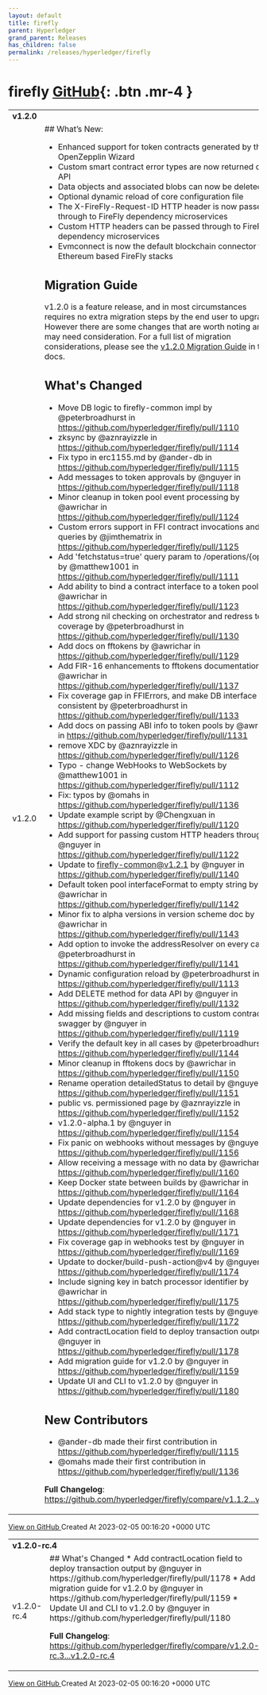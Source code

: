 ```yaml
---
layout: default
title: firefly
parent: Hyperledger
grand_parent: Releases
has_children: false
permalink: /releases/hyperledger/firefly
---
```


# firefly <span class="fs-3 right-align">[GitHub](https://github.com/hyperledger/firefly){: .btn .mr-4 }</span>


<div>
    <table>
        <tr>
            <td colspan="2">
                <b>
                    v1.2.0
                </b>
            </td>
        </tr>
        <tr>
            <td>
                <span class="chip">
                    v1.2.0
                </span>
            </td>
            <td>
                ## What’s New:

- Enhanced support for token contracts generated by the OpenZepplin Wizard
- Custom smart contract error types are now returned on the API
- Data objects and associated blobs can now be deleted
- Optional dynamic reload of core configuration file
- The X-FireFly-Request-ID HTTP header is now passed through to FireFly dependency microservices
- Custom HTTP headers can be passed through to FireFly dependency microservices
- Evmconnect is now the default blockchain connector for Ethereum based FireFly stacks

## Migration Guide

v1.2.0 is a feature release, and in most circumstances requires no extra migration steps by the end user to upgrade. However there are some changes that are worth noting and may need consideration. For a full list of migration considerations, please see the [v1.2.0 Migration Guide](https://hyperledger.github.io/firefly/releasenotes/1.2_migration_guide.html) in the docs.

## What's Changed
* Move DB logic to firefly-common impl by @peterbroadhurst in https://github.com/hyperledger/firefly/pull/1110
* zksync by @aznrayizzle in https://github.com/hyperledger/firefly/pull/1114
* Fix typo in erc1155.md by @ander-db in https://github.com/hyperledger/firefly/pull/1115
* Add messages to token approvals by @nguyer in https://github.com/hyperledger/firefly/pull/1118
* Minor cleanup in token pool event processing by @awrichar in https://github.com/hyperledger/firefly/pull/1124
* Custom errors support in FFI contract invocations and queries by @jimthematrix in https://github.com/hyperledger/firefly/pull/1125
* Add 'fetchstatus=true' query param to /operations/{opid} by @matthew1001 in https://github.com/hyperledger/firefly/pull/1111
* Add ability to bind a contract interface to a token pool by @awrichar in https://github.com/hyperledger/firefly/pull/1123
* Add strong nil checking on orchestrator and redress test coverage by @peterbroadhurst in https://github.com/hyperledger/firefly/pull/1130
* Add docs on fftokens by @awrichar in https://github.com/hyperledger/firefly/pull/1129
* Add FIR-16 enhancements to fftokens documentation by @awrichar in https://github.com/hyperledger/firefly/pull/1137
* Fix coverage gap in FFIErrors, and make DB interface consistent by @peterbroadhurst in https://github.com/hyperledger/firefly/pull/1133
* Add docs on passing ABI info to token pools by @awrichar in https://github.com/hyperledger/firefly/pull/1131
* remove XDC by @aznrayizzle in https://github.com/hyperledger/firefly/pull/1126
* Typo - change WebHooks to WebSockets by @matthew1001 in https://github.com/hyperledger/firefly/pull/1112
* Fix: typos by @omahs in https://github.com/hyperledger/firefly/pull/1136
* Update example script by @Chengxuan in https://github.com/hyperledger/firefly/pull/1120
* Add support for passing custom HTTP headers through by @nguyer in https://github.com/hyperledger/firefly/pull/1122
* Update to firefly-common@v1.2.1 by @nguyer in https://github.com/hyperledger/firefly/pull/1140
* Default token pool interfaceFormat to empty string by @awrichar in https://github.com/hyperledger/firefly/pull/1142
* Minor fix to alpha versions in version scheme doc by @awrichar in https://github.com/hyperledger/firefly/pull/1143
* Add option to invoke the addressResolver on every call by @peterbroadhurst in https://github.com/hyperledger/firefly/pull/1141
* Dynamic configuration reload by @peterbroadhurst in https://github.com/hyperledger/firefly/pull/1113
* Add DELETE method for data API by @nguyer in https://github.com/hyperledger/firefly/pull/1132
* Add missing fields and descriptions to custom contract API swagger by @nguyer in https://github.com/hyperledger/firefly/pull/1119
* Verify the default key in all cases by @peterbroadhurst in https://github.com/hyperledger/firefly/pull/1144
* Minor cleanup in fftokens docs by @awrichar in https://github.com/hyperledger/firefly/pull/1150
* Rename operation detailedStatus to detail by @nguyer in https://github.com/hyperledger/firefly/pull/1151
* public vs. permissioned page by @aznrayizzle in https://github.com/hyperledger/firefly/pull/1152
* v1.2.0-alpha.1 by @nguyer in https://github.com/hyperledger/firefly/pull/1154
* Fix panic on webhooks without messages by @nguyer in https://github.com/hyperledger/firefly/pull/1156
* Allow receiving a message with no data by @awrichar in https://github.com/hyperledger/firefly/pull/1160
* Keep Docker state between builds by @awrichar in https://github.com/hyperledger/firefly/pull/1164
* Update dependencies for v1.2.0 by @nguyer in https://github.com/hyperledger/firefly/pull/1168
* Update dependencies for v1.2.0 by @nguyer in https://github.com/hyperledger/firefly/pull/1171
* Fix coverage gap in webhooks test by @nguyer in https://github.com/hyperledger/firefly/pull/1169
* Update to docker/build-push-action@v4 by @nguyer in https://github.com/hyperledger/firefly/pull/1174
* Include signing key in batch processor identifier by @awrichar in https://github.com/hyperledger/firefly/pull/1175
* Add stack type to nightly integration tests by @nguyer in https://github.com/hyperledger/firefly/pull/1172
* Add contractLocation field to deploy transaction output by @nguyer in https://github.com/hyperledger/firefly/pull/1178
* Add migration guide for v1.2.0 by @nguyer in https://github.com/hyperledger/firefly/pull/1159
* Update UI and CLI to v1.2.0 by @nguyer in https://github.com/hyperledger/firefly/pull/1180

## New Contributors
* @ander-db made their first contribution in https://github.com/hyperledger/firefly/pull/1115
* @omahs made their first contribution in https://github.com/hyperledger/firefly/pull/1136

**Full Changelog**: https://github.com/hyperledger/firefly/compare/v1.1.2...v1.2.0
            </td>
        </tr>
    </table>
    <a href="https://github.com/hyperledger/firefly/releases/tag/v1.2.0" class=".btn">
        View on GitHub
    </a>
    <span class="right-align">
        Created At 2023-02-05 00:16:20 +0000 UTC
    </span>
</div>

<div>
    <table>
        <tr>
            <td colspan="2">
                <b>
                    v1.2.0-rc.4
                </b>
            </td>
        </tr>
        <tr>
            <td>
                <span class="chip">
                    v1.2.0-rc.4
                </span>
            </td>
            <td>
                ## What's Changed
* Add contractLocation field to deploy transaction output by @nguyer in https://github.com/hyperledger/firefly/pull/1178
* Add migration guide for v1.2.0 by @nguyer in https://github.com/hyperledger/firefly/pull/1159
* Update UI and CLI to v1.2.0 by @nguyer in https://github.com/hyperledger/firefly/pull/1180


**Full Changelog**: https://github.com/hyperledger/firefly/compare/v1.2.0-rc.3...v1.2.0-rc.4
            </td>
        </tr>
    </table>
    <a href="https://github.com/hyperledger/firefly/releases/tag/v1.2.0-rc.4" class=".btn">
        View on GitHub
    </a>
    <span class="right-align">
        Created At 2023-02-05 00:16:20 +0000 UTC
    </span>
</div>

